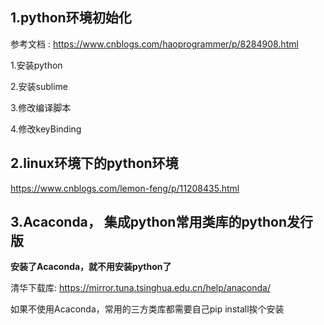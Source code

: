 ## 1.python环境初始化

参考文档 : https://www.cnblogs.com/haoprogrammer/p/8284908.html

1.安装python

2.安装sublime

3.修改编译脚本

4.修改keyBinding



## 2.linux环境下的python环境

https://www.cnblogs.com/lemon-feng/p/11208435.html



## 3.Acaconda， 集成python常用类库的python发行版

**安装了Acaconda，就不用安装python了**

清华下载库: https://mirror.tuna.tsinghua.edu.cn/help/anaconda/

如果不使用Acaconda，常用的三方类库都需要自己pip install挨个安装





